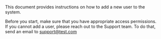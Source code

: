 This document provides instructions on how to add a new user to the system.

Before you start, make sure that you have appropriate access permissions. If you cannot add a user, please reach out to the Support team. To do that, send an email to support@test.com
